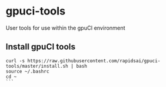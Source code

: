 # gpuci-tools
User tools for use within the gpuCI environment


## Install gpuCI tools
````
curl -s https://raw.githubusercontent.com/rapidsai/gpuci-tools/master/install.sh | bash
source ~/.bashrc
cd ~
```
